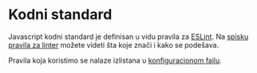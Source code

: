 # Kodni standard

Javascript kodni standard je definisan u vidu pravila za [ESLint](https://eslint.org/). Na [spisku pravila za linter](https://eslint.org/docs/rules/) možete videti šta koje znači i kako se podešava.

Pravila koja koristimo se nalaze izlistana u [konfiguracionom fajlu](.eslintrc).
